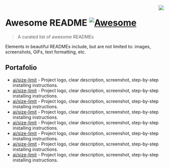 <img src="https://raw.githubusercontent.com/matiassingers/awesome-readme/master/icon.png" align="right" />

# Awesome README [![Awesome](https://cdn.rawgit.com/sindresorhus/awesome/d7305f38d29fed78fa85652e3a63e154dd8e8829/media/badge.svg)](https://github.com/sindresorhus/awesome#readme)
> A curated list of awesome READMEs

Elements in beautiful READMEs include, but are not limited to: images, screenshots, GIFs, text formatting, etc.

## Portafolio

- [ai/size-limit](https://www.elbuhonocturno.com/website/info) - Project logo, clear description, screenshot, step-by-step installing instructions.
- [ai/size-limit](https://www.dgstec.com/website/info) - Project logo, clear description, screenshot, step-by-step installing instructions.
- [ai/size-limit](https://portal.fijaplast.com/website/info) - Project logo, clear description, screenshot, step-by-step installing instructions.
- [ai/size-limit](https://clientes.infoautonomos.com/website/info) - Project logo, clear description, screenshot, step-by-step installing instructions.
- [ai/size-limit](https://www.longevitaslabs.com/website/info) - Project logo, clear description, screenshot, step-by-step installing instructions.
- [ai/size-limit](https://github.com/ai/size-limit#readme) - Project logo, clear description, screenshot, step-by-step installing instructions.
- [ai/size-limit](https://github.com/ai/size-limit#readme) - Project logo, clear description, screenshot, step-by-step installing instructions.
- [ai/size-limit](https://github.com/ai/size-limit#readme) - Project logo, clear description, screenshot, step-by-step installing instructions.
